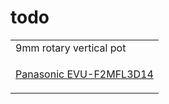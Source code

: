 # todo

<table>
<tr>
<td>
 9mm rotary vertical pot
 </td>
 </tr>
  
 <tr>
 <td>
 
   [Panasonic EVU-F2MFL3D14 ](https://octopart.com/evu-f2mfl3d14-panasonic-39595543?r=sp&s=xV7VNI5JR6W7B-j7famTyw#ecad "octopart")
 </td>
 </tr>
 </table>
